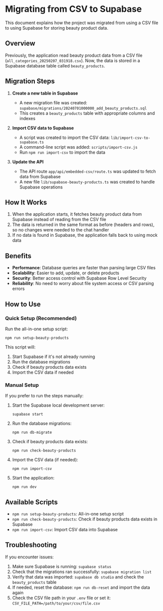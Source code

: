 # Migrating from CSV to Supabase

This document explains how the project was migrated from using a CSV file to using Supabase for storing beauty product data.

## Overview

Previously, the application read beauty product data from a CSV file (`all_categories_20250207_031918.csv`). Now, the data is stored in a Supabase database table called `beauty_products`.

## Migration Steps

1. **Create a new table in Supabase**
   - A new migration file was created: `supabase/migrations/20240701000000_add_beauty_products.sql`
   - This creates a `beauty_products` table with appropriate columns and indexes

2. **Import CSV data to Supabase**
   - A script was created to import the CSV data: `lib/import-csv-to-supabase.ts`
   - A command-line script was added: `scripts/import-csv.js`
   - Run `npm run import-csv` to import the data

3. **Update the API**
   - The API route `app/api/embedded-csv/route.ts` was updated to fetch data from Supabase
   - A new file `lib/supabase-beauty-products.ts` was created to handle Supabase operations

## How It Works

1. When the application starts, it fetches beauty product data from Supabase instead of reading from the CSV file
2. The data is returned in the same format as before (headers and rows), so no changes were needed to the chat handler
3. If no data is found in Supabase, the application falls back to using mock data

## Benefits

- **Performance**: Database queries are faster than parsing large CSV files
- **Scalability**: Easier to add, update, or delete products
- **Security**: Better access control with Supabase Row Level Security
- **Reliability**: No need to worry about file system access or CSV parsing errors

## How to Use

### Quick Setup (Recommended)

Run the all-in-one setup script:
```
npm run setup-beauty-products
```

This script will:
1. Start Supabase if it's not already running
2. Run the database migrations
3. Check if beauty products data exists
4. Import the CSV data if needed

### Manual Setup

If you prefer to run the steps manually:

1. Start the Supabase local development server:
   ```
   supabase start
   ```

2. Run the database migrations:
   ```
   npm run db-migrate
   ```

3. Check if beauty products data exists:
   ```
   npm run check-beauty-products
   ```

4. Import the CSV data (if needed):
   ```
   npm run import-csv
   ```

5. Start the application:
   ```
   npm run dev
   ```

## Available Scripts

- `npm run setup-beauty-products`: All-in-one setup script
- `npm run check-beauty-products`: Check if beauty products data exists in Supabase
- `npm run import-csv`: Import CSV data into Supabase

## Troubleshooting

If you encounter issues:

1. Make sure Supabase is running: `supabase status`
2. Check that the migrations ran successfully: `supabase migration list`
3. Verify that data was imported: `supabase db studio` and check the `beauty_products` table
4. If needed, reset the database: `npm run db-reset` and import the data again
5. Check the CSV file path in your `.env` file or set it: `CSV_FILE_PATH=/path/to/your/csv/file.csv` 